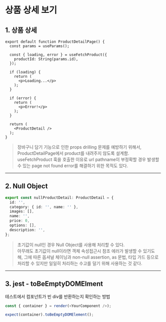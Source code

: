 # 상품 상세 보기

## 1. 상품 상세

```tsx
export default function ProductDetailPage() {
  const params = useParams();

  const { loading, error } = useFetchProduct({
    productId: String(params.id),
  });

  if (loading) {
    return (
      <p>Loading...</p>
    );
  }

  if (error) {
    return (
      <p>Error!</p>
    );
  }

  return (
    <ProductDetail />
  );
}
```

> 장바구니 담기 기능으로 인한 props drilling 문제를 예방하기 위해서, ProductDetailPage에서 product를 내려주지 않도록 설계함.
> useFetchProduct 훅을 호출한 이유로 url pathname이 부정확할 경우 발생할 수 있는 page not found error를 해결하기 위한 목적도 있다.

---

## 2.  Null Object

```typescript
export const nullProductDetail: ProductDetail = {
  id: '',
  category: { id: '', name: '' },
  images: [],
  name: '',
  price: 0,
  options: [],
  description: '',
};
```

> 초기값이 null인 경우 Null Object를 사용해 처리할 수 있다.  
> 아무래도 초기값이 null이라면 객체 속성접근시 참조 에러가 발생할 수 있기도 해, 그에 따른 옵셔널 체이닝과 non-null assertion, as 문법, 타입 가드 등으로 처리할 수 있지만 일일히 처리하는 수고를 덜기 위해 사용하는 것 같다.

---

## 3. jest - toBeEmptyDOMElment

테스트에서 컴포넌트가 빈 div를 반환하는지 확인하는 방법

```typescript
const { container } = render(<YourComponent />);

expect(container).toBeEmptyDOMElement();
```
